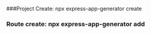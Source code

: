 ###Project Create: npx express-app-generator create <your-project-name>

### Route create: npx express-app-generator add <your-route-name>
